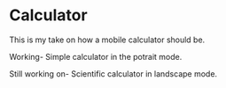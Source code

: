 # Calculator

This is my take on how a mobile calculator should be.

Working- Simple calculator in the potrait mode.

Still working on- Scientific calculator in landscape mode.
